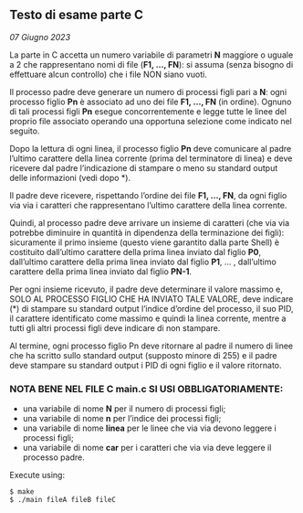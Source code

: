 ## Testo di esame parte C
*07 Giugno 2023*

La parte in C accetta un numero variabile di parametri **N** maggiore o uguale a 2 che rappresentano nomi di file (**F1, …, FN**): si assuma (senza bisogno di effettuare alcun controllo) che i file NON siano vuoti.

Il processo padre deve generare un numero di processi figli pari a **N**: ogni processo figlio **Pn** è associato ad uno dei file **F1, …, FN** (in ordine). Ognuno di tali processi figli **Pn** esegue concorrentemente e legge tutte le linee del proprio file associato operando una opportuna selezione come indicato nel seguito.

Dopo la lettura di ogni linea, il processo figlio **Pn** deve comunicare al padre l’ultimo carattere della linea corrente (prima del terminatore di linea) e deve ricevere dal padre l’indicazione di stampare o meno su standard output delle informazioni (vedi dopo *).

Il padre deve ricevere, rispettando l’ordine dei file **F1, …, FN**, da ogni figlio via via i caratteri che rappresentano l’ultimo carattere della linea corrente.

Quindi, al processo padre deve arrivare un insieme di caratteri (che via via potrebbe diminuire in quantità in dipendenza della terminazione dei figli): sicuramente il primo insieme (questo viene garantito dalla parte Shell) è costituito dall’ultimo carattere della prima linea inviato dal figlio **P0**, dall’ultimo carattere della prima linea inviato dal figlio **P1**, … , dall’ultimo carattere della prima linea inviato dal figlio **PN-1**.

Per ogni insieme ricevuto, il padre deve determinare il valore massimo e, SOLO AL PROCESSO FIGLIO CHE HA INVIATO TALE VALORE, deve indicare (*) di stampare su standard output l’indice d’ordine del processo, il suo PID, il carattere identificato come massimo e quindi la linea corrente, mentre a tutti gli altri processi figli deve indicare di non stampare.

Al termine, ogni processo figlio Pn deve ritornare al padre il numero di linee che ha scritto sullo standard output (supposto minore di 255) e il padre deve stampare su standard output i PID di ogni figlio e il valore ritornato.

### NOTA BENE NEL FILE C main.c SI USI OBBLIGATORIAMENTE:
- una variabile di nome **N** per il numero di processi figli;
- una variabile di nome **n** per l’indice dei processi figli;
- una variabile di nome **linea** per le linee che via via devono leggere i processi figli;
- una variabile di nome **car** per i caratteri che via via deve leggere il processo padre.

Execute using:
```console
$ make
$ ./main fileA fileB fileC
```